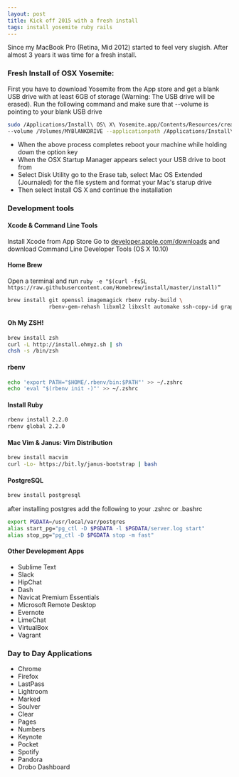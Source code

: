 ```yaml
---
layout: post
title: Kick off 2015 with a fresh install
tags: install yosemite ruby rails
---
```


Since my MacBook Pro (Retina, Mid 2012) started to feel very slugish.
After almost 3 years it was time for a fresh install.

### Fresh Install of OSX Yosemite:

First you have to download Yosemite from the App store and get a blank USB drive with at least 6GB of storage (Warning: The USB drive will be erased).
Run the following command and make sure that --volume is pointing to your blank USB drive

``` bash
sudo /Applications/Install\ OS\ X\ Yosemite.app/Contents/Resources/createinstallmedia \
--volume /Volumes/MYBlANKDRIVE --applicationpath /Applications/Install\ OS\ X\ Yosemite.app --nointeraction
```

  * When the above process completes reboot your machine while holding down the option key
  * When the OSX Startup Manager appears select your USB drive to boot from
  * Select Disk Utility go to the Erase tab, select Mac OS Extended (Journaled) for the file system
    and format your Mac's starup drive
  * Then select Install OS X and continue    the installation

### Development tools

#### Xcode & Command Line Tools
Install Xcode from App Store
Go to [developer.apple.com/downloads](https://developer.apple.com/downloads/) and download
Command Line Developer Tools (OS X 10.10)

#### Home Brew
Open a terminal and run `ruby -e "$(curl -fsSL https://raw.githubusercontent.com/Homebrew/install/master/install)”`

```bash
brew install git openssl imagemagick rbenv ruby-build \
             rbenv-gem-rehash libxml2 libxslt automake ssh-copy-id graphviz
```

#### Oh My ZSH!

```bash
brew install zsh
curl -L http://install.ohmyz.sh | sh
chsh -s /bin/zsh
```

#### rbenv

```bash
echo 'export PATH="$HOME/.rbenv/bin:$PATH"' >> ~/.zshrc
echo 'eval "$(rbenv init -)"' >> ~/.zshrc

```

#### Install Ruby
```bash
rbenv install 2.2.0
rbenv global 2.2.0
```

#### Mac Vim & Janus: Vim Distribution
```bash
brew install macvim
curl -Lo- https://bit.ly/janus-bootstrap | bash
```

#### PostgreSQL
```bash
brew install postgresql
```
after installing postgres add the following to your .zshrc or .bashrc

```bash
export PGDATA=/usr/local/var/postgres
alias start_pg="pg_ctl -D $PGDATA -l $PGDATA/server.log start"
alias stop_pg="pg_ctl -D $PGDATA stop -m fast"
```

#### Other Development Apps
  * Sublime Text
  * Slack
  * HipChat
  * Dash
  * Navicat Premium Essentials
  * Microsoft Remote Desktop
  * Evernote
  * LimeChat
  * VirtualBox
  * Vagrant



### Day to Day Applications
  * Chrome
  * Firefox
  * LastPass
  * Lightroom
  * Marked
  * Soulver
  * Clear
  * Pages
  * Numbers
  * Keynote
  * Pocket
  * Spotify
  * Pandora
  * Drobo Dashboard

